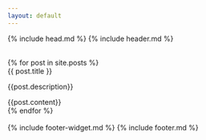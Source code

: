 ```yaml
---
layout: default
---
```


{% include head.md %}
{% include header.md %}
         <div class="section-timeline">
            <div class="container">
               <div class="timeline_component">
                  <div class="timeline_progress">
                  <div data-w-id="jan2012" class="timeline_progress-bar"></div>
                  </div>   
 {% for post in site.posts %}
                    <div data-w-id="scroll-2" class="timeline_item">
                     <div id="june16-t" class="timeline_left">
                        <div class="timeline_date-text">{{ post.title }}
                             <p> {{post.description}}</p>
                        </div>
                     </div>
                     <div id="june2016" class="timeline_centre">
                        <div class="timeline_circle"></div>
                     </div>
                     {{post.content}}
                  </div>
{% endfor %}
				  <div class="overlay-fade-bottom"></div>
                  <div class="overlay-fade-top"></div>
               </div>
            </div>
         </div>					
{% include footer-widget.md %}
{% include footer.md %}